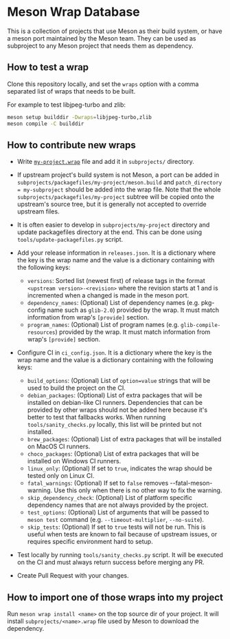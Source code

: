 # Meson Wrap Database

This is a collection of projects that use Meson as their build system, or have
a meson port maintained by the Meson team. They can be used as subproject to
any Meson project that needs them as dependency.

## How to test a wrap

Clone this repository locally, and set the `wraps` option with a comma separated
list of wraps that needs to be built.

For example to test libjpeg-turbo and zlib:
```sh
meson setup builddir -Dwraps=libjpeg-turbo,zlib
meson compile -C builddir
```

## How to contribute new wraps

- Write [`my-project.wrap`](https://mesonbuild.com/Wrap-dependency-system-manual.html)
  file and add it in `subprojects/` directory.

- If upstream project's build system is not Meson, a port can be added in
  `subprojects/packagefiles/my-project/meson.build` and
  `patch_directory = my-subproject` should be added into the wrap file.
  Note that the whole `subprojects/packagefiles/my-project` subtree will be
  copied onto the upstream's source tree, but it is generally not accepted to
  override upstream files.

- It is often easier to develop in `subprojects/my-project` directory and update
  packagefiles directory at the end. This can be done using
  `tools/update-packagefiles.py` script.

- Add your release information in `releases.json`. It is a dictionary where the
  key is the wrap name and the value is a dictionary containing with the following
  keys:
  - `versions`: Sorted list (newest first) of release tags in the format
    `<upstream version>-<revision>` where the revision starts at 1 and is
    incremented when a changed is made in the meson port.
  - `dependency_names`: (Optional) List of dependency names (e.g. pkg-config name
    such as `glib-2.0`) provided by the wrap. It must match information from wrap's
    `[provide]` section.
  - `program_names`: (Optional) List of program names (e.g. `glib-compile-resources`)
    provided by the wrap. It must match information from wrap's `[provide]` section.

- Configure CI in `ci_config.json`. It is a dictionary where the key is the wrap
  name and the value is a dictionary containing with the following keys:
  - `build_options`: (Optional) List of `option=value` strings that will be used
    to build the project on the CI.
  - `debian_packages`: (Optional) List of extra packages that will be installed
    on debian-like CI runners. Dependencies that can be provided by other wraps
    should not be added here because it's better to test that fallbacks works.
    When running `tools/sanity_checks.py` locally, this list will be printed
    but not installed.
  - `brew_packages`: (Optional) List of extra packages that will be installed
    on MacOS CI runners.
  - `choco_packages`: (Optional) List of extra packages that will be installed
    on Windows CI runners.
  - `linux_only`: (Optional) If set to `true`, indicates the wrap should be tested
    only on Linux CI.
  - `fatal_warnings`: (Optional) If set to `false` removes --fatal-meson-warning.
    Use this only when there is no other way to fix the warning.
  - `skip_dependency_check`: (Optional) List of platform specific dependency
    names that are not always provided by the project.
  - `test_options`: (Optional) List of arguments that will be passed to
    `meson test` command (e.g. `--timeout-multiplier`, `--no-suite`).
  - `skip_tests`: (Optional) If set to `true` tests will not be run. This is
    useful when tests are known to fail because of upstream issues, or requires
    specific environment hard to setup.

- Test locally by running `tools/sanity_checks.py` script. It will be executed
  on the CI and must always return success before merging any PR.

- Create Pull Request with your changes.

## How to import one of those wraps into my project

Run `meson wrap install <name>` on the top source dir of your project. It
will install `subprojects/<name>.wrap` file used by Meson to download the
dependency.
